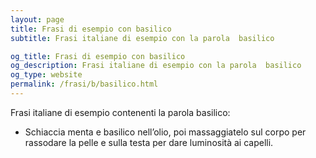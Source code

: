 ```yaml
---
layout: page
title: Frasi di esempio con basilico 
subtitle: Frasi italiane di esempio con la parola  basilico

og_title: Frasi di esempio con basilico 
og_description: Frasi italiane di esempio con la parola  basilico
og_type: website
permalink: /frasi/b/basilico.html
---
```


Frasi italiane di esempio contenenti la parola basilico:


- Schiaccia menta e basilico nell’olio, poi massaggiatelo sul corpo per rassodare la pelle e sulla testa per dare luminosità ai capelli.
